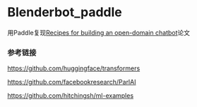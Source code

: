 # Blenderbot_paddle
用Paddle复现[Recipes for building an open-domain chatbot](https://aclanthology.org/2021.eacl-main.24.pdf)论文

### 参考链接
https://github.com/huggingface/transformers

https://github.com/facebookresearch/ParlAI

https://github.com/hitchingsh/ml-examples
